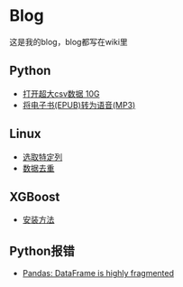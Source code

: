 # Blog
这是我的blog，blog都写在wiki里

## Python
* [打开超大csv数据 10G](https://github.com/ziy776/blog/wiki/Python:-%E6%89%93%E5%BC%80%E8%B6%85%E5%A4%A7csv%E6%95%B0%E6%8D%AE-10G)
* [将电子书(EPUB)转为语音(MP3)](https://github.com/ziy776/blog/wiki/Python:-%E5%B0%86%E7%94%B5%E5%AD%90%E4%B9%A6(EPUB)%E8%BD%AC%E4%B8%BA%E8%AF%AD%E9%9F%B3(MP3))

## Linux
* [选取特定列](https://github.com/ziy776/blog/wiki/Linux:-%E9%80%89%E5%8F%96%E7%89%B9%E5%AE%9A%E5%88%97)
* [数据去重](https://github.com/ziy776/blog/wiki/Linux:-%E6%95%B0%E6%8D%AE%E5%8E%BB%E9%87%8D)

## XGBoost
* [安装方法](https://github.com/ziy776/blog/wiki/XGBoost:-%E5%AE%89%E8%A3%85%E6%96%B9%E6%B3%95)

## Python报错
* [Pandas: DataFrame is highly fragmented](https://github.com/ziy776/blog/wiki/Pandas:-DataFrame-is-highly-fragmented)
